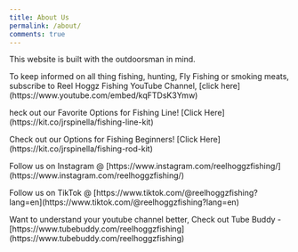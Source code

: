 ```yaml
---
title: About Us
permalink: /about/
comments: true
---
```


<div class="row justify-content-between">
<div class="col-md-8 pr-5">

<p>This website is built with the outdoorsman in mind. </p>

</div>

<div class="col-md-4">

<div class="sticky-top sticky-top-80">
<p>To keep informed on all thing fishing, hunting, Fly Fishing or smoking meats, subscribe to Reel Hoggz Fishing YouTube Channel, [click here](https://www.youtube.com/embed/kqFTDsK3Ymw)</p>

<p>heck out our Favorite Options for Fishing Line!
[Click Here](https://kit.co/jrspinella/fishing-line-kit)</p>

<p>Check out our Options for Fishing Beginners!
[Click Here](https://kit.co/jrspinella/fishing-rod-kit)</p>

<p>Follow us on Instagram @ [https://www.instagram.com/reelhoggzfishing/](https://www.instagram.com/reelhoggzfishing/)</p>

<p>Follow us on TikTok @ [https://www.tiktok.com/@reelhoggzfishing?lang=en](https://www.tiktok.com/@reelhoggzfishing?lang=en)</p>

<p>Want to understand your youtube channel better, Check out Tube Buddy - [https://www.tubebuddy.com/reelhoggzfishing](https://www.tubebuddy.com/reelhoggzfishing)</p>

</div>
</div>
</div>